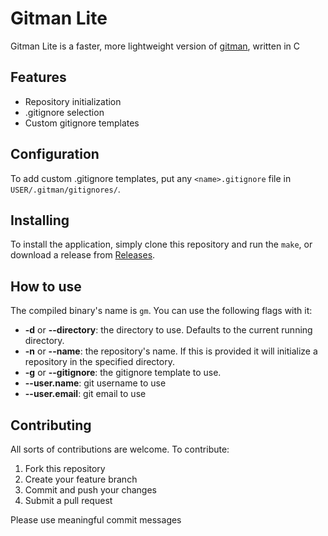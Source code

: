 # Gitman Lite
Gitman Lite is a faster, more lightweight version of [gitman](https://github.com/pyrod3v/gitman), written in C

## Features
- Repository initialization
- .gitignore selection
- Custom gitignore templates

## Configuration
To add custom .gitignore templates, put any `<name>.gitignore` file in `USER/.gitman/gitignores/`.

## Installing
To install the application, simply clone this repository and run the `make`, or download a release from [Releases](https://github.com/pyrod3v/gitman/releases).

## How to use
The compiled binary's name is `gm`. You can use the following flags with it:
- **-d** or **--directory**: the directory to use. Defaults to the current running directory.
- **-n** or **--name**: the repository's name. If this is provided it will initialize a repository in the specified directory.
- **-g** or **--gitignore**: the gitignore template to use.
- **--user.name**: git username to use
- **--user.email**: git email to use

## Contributing
All sorts of contributions are welcome. To contribute:
1. Fork this repository
2. Create your feature branch
3. Commit and push your changes
4. Submit a pull request

Please use meaningful commit messages

